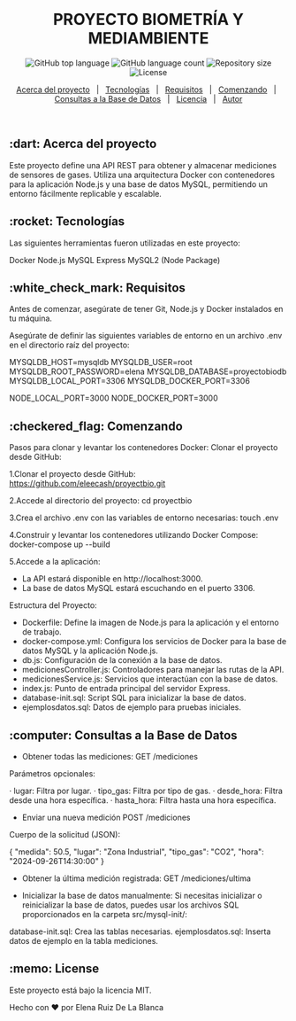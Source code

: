 <div align="center" id="top"> <!-- <img src="./.github/app.gif" alt="Docker API Project" /> --> &#xa0; </div> <h1 align="center">PROYECTO BIOMETRÍA Y MEDIAMBIENTE</h1> <p align="center"> <img alt="GitHub top language" src="https://img.shields.io/github/languages/top/eleecash/api_mediciones?color=56BEB8"> <img alt="GitHub language count" src="https://img.shields.io/github/languages/count/eleecash/api_mediciones?color=56BEB8"> <img alt="Repository size" src="https://img.shields.io/github/repo-size/eleecash/api_mediciones?color=56BEB8"> <img alt="License" src="https://img.shields.io/github/license/eleecash/api_mediciones?color=56BEB8"> </p> <p align="center"> <a href="#dart-about">Acerca del proyecto</a> &#xa0; | &#xa0; <a href="#rocket-technologies">Tecnologías</a> &#xa0; | &#xa0; <a href="#white_check_mark-requirements">Requisitos</a> &#xa0; | &#xa0; <a href="#checkered_flag-starting">Comenzando</a> &#xa0; | &#xa0; <a href="#computer-database-queries">Consultas a la Base de Datos</a> &#xa0; | &#xa0; <a href="#memo-license">Licencia</a> &#xa0; | &#xa0; <a href="https://github.com/eleecash" target="_blank">Autor</a> </p> <br>

</div><h2>:dart: Acerca del proyecto</h2>
Este proyecto define una API REST para obtener y almacenar mediciones de sensores de gases. Utiliza una arquitectura Docker con contenedores para la aplicación Node.js y una base de datos MySQL, permitiendo un entorno fácilmente replicable y escalable.

</div><h2>:rocket: Tecnologías</h2>
Las siguientes herramientas fueron utilizadas en este proyecto:

Docker
Node.js
MySQL
Express
MySQL2 (Node Package)
</div><h2>:white_check_mark: Requisitos</h2>
Antes de comenzar, asegúrate de tener Git, Node.js y Docker instalados en tu máquina.

Asegúrate de definir las siguientes variables de entorno en un archivo .env en el directorio raíz del proyecto:

MYSQLDB_HOST=mysqldb
MYSQLDB_USER=root
MYSQLDB_ROOT_PASSWORD=elena
MYSQLDB_DATABASE=proyectobiodb
MYSQLDB_LOCAL_PORT=3306
MYSQLDB_DOCKER_PORT=3306

NODE_LOCAL_PORT=3000
NODE_DOCKER_PORT=3000

</div><h2>:checkered_flag: Comenzando</h2>
Pasos para clonar y levantar los contenedores Docker:
Clonar el proyecto desde GitHub:

1.Clonar el proyecto desde GitHub:
 https://github.com/eleecash/proyectbio.git

2.Accede al directorio del proyecto:
cd proyectbio

3.Crea el archivo .env con las variables de entorno necesarias:
touch .env

4.Construir y levantar los contenedores utilizando Docker Compose:
docker-compose up --build

5.Accede a la aplicación:
- La API estará disponible en http://localhost:3000.
- La base de datos MySQL estará escuchando en el puerto 3306.

Estructura del Proyecto:
- Dockerfile: Define la imagen de Node.js para la aplicación y el entorno de trabajo.
- docker-compose.yml: Configura los servicios de Docker para la base de datos MySQL y la aplicación Node.js.
- db.js: Configuración de la conexión a la base de datos.
- medicionesController.js: Controladores para manejar las rutas de la API.
- medicionesService.js: Servicios que interactúan con la base de datos.
- index.js: Punto de entrada principal del servidor Express.
- database-init.sql: Script SQL para inicializar la base de datos.
- ejemplosdatos.sql: Datos de ejemplo para pruebas iniciales.

</div><h2>:computer: Consultas a la Base de Datos</h2>

- Obtener todas las mediciones:
GET /mediciones

Parámetros opcionales:

· lugar: Filtra por lugar.
· tipo_gas: Filtra por tipo de gas.
· desde_hora: Filtra desde una hora específica.
· hasta_hora: Filtra hasta una hora específica.

- Enviar una nueva medición 
POST /mediciones

Cuerpo de la solicitud (JSON):

{
  "medida": 50.5,
  "lugar": "Zona Industrial",
  "tipo_gas": "CO2",
  "hora": "2024-09-26T14:30:00"
}

- Obtener la última medición registrada:
GET /mediciones/ultima

- Inicializar la base de datos manualmente:
Si necesitas inicializar o reinicializar la base de datos, puedes usar los archivos SQL proporcionados en la carpeta src/mysql-init/:

database-init.sql: Crea las tablas necesarias.
ejemplosdatos.sql: Inserta datos de ejemplo en la tabla mediciones.

</div><h2>:memo: License</h2>

Este proyecto está bajo la licencia MIT.

Hecho con :heart: por Elena Ruiz De La Blanca









